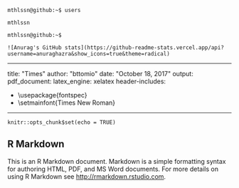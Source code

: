 ```
mthlssn@github:~$ users

mthlssn

mthlssn@github:~$ 

![Anurag's GitHub stats](https://github-readme-stats.vercel.app/api?username=anuraghazra&show_icons=true&theme=radical)

```

---
title: "Times"
author: "bttomio"
date: "October 18, 2017"
output: 
  pdf_document:
    latex_engine: xelatex
header-includes:
  - \usepackage{fontspec}
  - \setmainfont{Times New Roman}
---

```{r setup, include=FALSE}
knitr::opts_chunk$set(echo = TRUE)
```

## R Markdown

This is an R Markdown document. Markdown is a simple formatting syntax for authoring HTML, PDF, and MS Word documents. For more details on using R Markdown see <http://rmarkdown.rstudio.com>.

